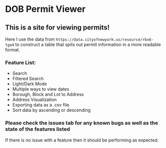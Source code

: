 # DOB Permit Viewer

## This is a site for viewing permits!

Here I use the data from `https://data.cityofnewyork.us/resource/rbx6-tga4` to construct a table that spits out permit information in a more readable format.


### Feature List:

- Search
- Filtered Search
- Light/Dark Mode
- Multiple ways to view dates
- Borough, Block and Lot to Address
- Address Visualization
- Exporting data as a .csv file
- Sort data by ascending or descending 


### Please check the issues tab for any known bugs as well as the state of the features listed
If there is no issue with a feature then it should be performing as expected.

